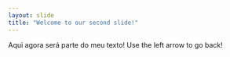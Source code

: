 ```yaml
---
layout: slide
title: "Welcome to our second slide!"
---
```

Aqui agora será parte do meu texto!
Use the left arrow to go back!
